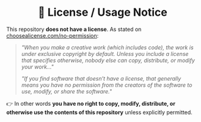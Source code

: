 <h1 align="center">📄 License / Usage Notice</h1>

This repository **does not have a license**. As stated on [choosealicense.com/no-permission](https://choosealicense.com/no-permission):

> *"When you make a creative work (which includes code), the work is under exclusive copyright by default. Unless you include a license that specifies otherwise, nobody else can copy, distribute, or modify your work..."*
>
> *"If you find software that doesn’t have a license, that generally means you have no permission from the creators of the software to use, modify, or share the software."*

👉 In other words **you have no right to copy, modify, distribute, or otherwise use the contents of this repository** unless explicitly permitted.
